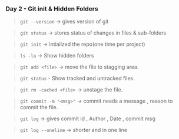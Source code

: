 ### Day 2 - Git init & Hidden Folders


> `git --version` -> gives version of git

> `git status` -> stores status of changes in files & sub-folders

>`git init` -> intiailzed the repo(one time per project)

> `ls -la` -> Show hidden folders

> `git add <file>` -> move the file to stagging area.

> `git status` - Show tracked and untracked files.

> `git rm -cached <file>` -> unstage the file.

> `git commit -m "<msg>"` -> commit needs a message , reason to commit the file.

> `git log` -> gives commit id , Author , Date , commit msg

> `git log --oneline` -> shorter and in one line 

